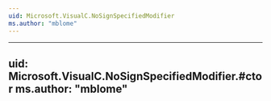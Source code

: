 ```yaml
---
uid: Microsoft.VisualC.NoSignSpecifiedModifier
ms.author: "mblome"
---
```


---
uid: Microsoft.VisualC.NoSignSpecifiedModifier.#ctor
ms.author: "mblome"
---
